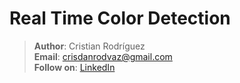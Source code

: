 # Real Time Color Detection

>**Author**: Cristian Rodríguez    
>**Email**: crisdanrodvaz@gmail.com  
>**Follow on**: [LinkedIn](https://www.linkedin.com/in/crisdanrodriguez/) 